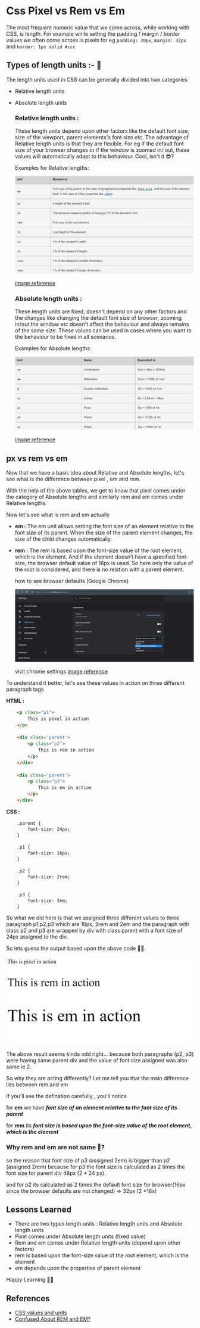 
# Css Pixel vs Rem vs Em

The most frequent numeric value that we come across, while working with CSS, is length. 
For example while setting the padding / margin / border values we often come across is pixels 
for eg ```padding: 20px```, ```margin: 32px``` and ```border: 1px solid #ccc```

## Types of length units :- 📝

The length units used in CSS can be generally divided into two categories 
- Relative length units
- Absolute length units

    ### Relative length units :
    These length units depend upon other factors like the default font size, size of the viewport, parent elements's font size etc.
    The advantage of Relative length units is that they are flexible.
    For eg if the default font size of your browser changes or if the window is zoomed in/ out, these values will automatically adapt to this behaviour. Cool, isn't it 😎?

    Examples for Relative lengths:

    ![Relative lengths](assests/Annotation%202021-10-18%20100351.jpg)

    [image reference](https://developer.mozilla.org/en-US/docs/Learn/CSS/Building_blocks/Values_and_units)


    ### Absolute length units :
    These length units are fixed, doesn't depend on any other factors and the changes like changing the default font size of browser, 
    zooming in/out the window etc doesn't affect the behaviour and always remains of the same size.
    These values can be used in cases where you want to the behaviour to be fixed in all scenarios.

    Examples for Absolute lengths:

    ![Absolute lengths](assests/Annotation%202021-10-18%20100317.jpg)

    [image reference](https://developer.mozilla.org/en-US/docs/Learn/CSS/Building_blocks/Values_and_units)

## px vs rem vs em 
Now that we have a basic idea about Relative and Absolute lengths, let's see what is the difference between pixel , em and rem.

With the help of the above tables, we get to know that pixel comes under the category of Absolute lengths and similarly rem and em comes under Relative lengths.

Now let's see what is rem and em actually

- __em :__
    The em unit allows setting the font size of an element relative to the font size of its parent. When the size of the parent element changes, the size of the child changes automatically.

- __rem :__
    The rem is based upon the font-size value of the root element, which is the <html> element. And if the <html> element doesn’t have a specified font-size, the browser default value of 16px is used. So here only the value of the root is considered, and there is no relation with a parent element.
    
    how to see browser defaults (Google Chrome)


    ![Browser Defaults](assests/Annotation%202021-10-18%20115454.jpg)

    visit chrome settings [image reference](chrome://settings/appearance)


To understand it better, let's see these values in action on three different paragraph tags

__HTML :__ 

```html
    <p class="p1">
        This is pixel in action
    </p>

    <div class='parent'>
        <p class="p2">
            This is rem in action
        </p>
    </div>

    <div class='parent'>
        <p class="p3">
            This is em in action
        </p>
    </div>
```

__CSS :__ 

```
    .parent {
        font-size: 24px;
    }

    .p1 {
        font-size: 16px;
    }

    .p2 {
        font-size: 2rem;
    }

    .p3 {
        font-size: 2em;
    }

```


So what we did here is that we assigned three different values to three paragraph p1,p2,p3 which are 16px, 2rem and 2em
and the paragraph with class p2 and p3 are wrapped by div with class parent with a font size of 24px assigned to the div.

So lets guess the output based upon the above code 👨‍🔧.

![Results](assests/Annotation%202021-10-18%20110954.jpg)

The above result seems kinda odd right... because both paragraphs (p2, p3) were having same parent div
and the value of font size assigned was also same ie 2. 

So why they are acting differently? Let me tell you that the main difference lies between rem and em

If you'll see the defination carefully , you'll notice 

for __em__ we have  __*font size of an element relative to the font size of its parent*__

for __rem__ its __*font size is based upon the font-size value of the root element, which is the <html> element*__

### Why rem and em are not same 🤔?  

so the reason that font size of p3 (assigned 2em) is bigger than p2 (assigned 2rem)
because for p3 the font size is calculated as 2 times the font size for parent div 48px  (2 * 24 px).

and for p2 its calculated as 2 times the default font size for browser(16px since the browser defaults are not changed) => 32px (2 *16x)

## Lessons Learned

- There are two types length units : Relative length units and Absolute length units
- Pixel comes under Absolute length units (fixed value)
- Rem and em comes under Relative length units (depend upon other factors)
- rem  is based upon the font-size value of the root element, which is the <html> element
- em depends upon the properties of parent element

Happy Learning 👨‍💻
 

## References

 - [CSS values and units](https://developer.mozilla.org/en-US/docs/Learn/CSS/Building_blocks/Values_and_units)
 - [Confused About REM and EM?](https://css-tricks.com/confused-rem-em/)
